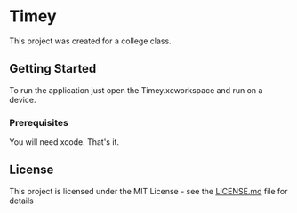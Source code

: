 
# Timey

This project was created for a college class.

## Getting Started

To run the application just open the Timey.xcworkspace and run on a device. 

### Prerequisites

You will need xcode. That's it.

## License

This project is licensed under the MIT License - see the [LICENSE.md](LICENSE.md) file for details
